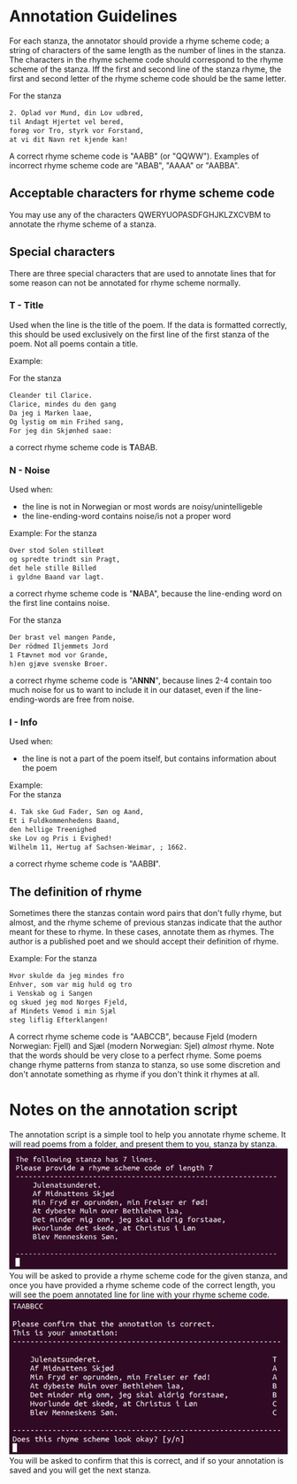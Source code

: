 # Annotation Guidelines

For each stanza, the annotator should provide a rhyme scheme code; a string of characters of the same length as the number of lines in the stanza.
The characters in the rhyme scheme code should correspond to the rhyme scheme of the stanza. 
Iff the first and second line of the stanza rhyme, the first and second letter of the rhyme scheme code should be the same letter.

For the stanza  
```
2. Oplad vor Mund, din Lov udbred,
til Andagt Hjertet vel bered,
forøg vor Tro, styrk vor Forstand,
at vi dit Navn ret kjende kan!
```
A correct rhyme scheme code is "AABB" (or "QQWW"). Examples of incorrect rhyme scheme code are "ABAB", "AAAA" or "AABBA". 

## Acceptable characters for rhyme scheme code
You may use any of the characters QWERYUOPASDFGHJKLZXCVBM to annotate the rhyme scheme of a stanza.  

## Special characters
There are three special characters that are used to annotate lines that for some reason can not be annotated for rhyme scheme normally.

### T - Title
Used when the line is the title of the poem. 
If the data is formatted correctly, this should be used exclusively on the first line of the first stanza of the poem. Not all poems contain a title.

Example:

For the stanza  
```
Cleander til Clarice.
Clarice, mindes du den gang
Da jeg i Marken laae,
Og lystig om min Frihed sang,
For jeg din Skjønhed saae:
```
a correct rhyme scheme code is **T**ABAB.


### N - Noise 
Used when:
* the line is not in Norwegian or most words are noisy/unintelligeble
* the line-ending-word contains noise/is not a proper word

Example: 
For the stanza 
```
Over stod Solen stilleøt
og spredte trindt sin Pragt,
det hele stille Billed
i gyldne Baand var lagt.
```
a correct rhyme scheme code is "**N**ABA", because the line-ending word on the first line contains noise.

For the stanza
```
Der brast vel mangen Pande,
Der rödmed Iljemmets Jord
1 Ftævnet mod vor Grande,
h)en gjæve svenske Broer.
```
a correct rhyme scheme code is "A**NNN**", because lines 2-4 contain too much noise for us to want to include it in our dataset, 
even if the line-ending-words are free from noise.

### I - Info
Used when:
* the line is not a part of the poem itself, but contains information about the poem

Example:  
For the stanza  
```
4. Tak ske Gud Fader, Søn og Aand,
Et i Fuldkommenhedens Baand,
den hellige Treenighed
ske Lov og Pris i Evighed!
Wilhelm 11, Hertug af Sachsen-Weimar, ; 1662.
```
a correct rhyme scheme code is "AABB**I**".

## The definition of rhyme
Sometimes there the stanzas contain word pairs that don't fully rhyme, but almost, and the rhyme scheme of previous stanzas indicate that the author meant for these to rhyme. In these cases, annotate them as rhymes. The author is a published poet and we should accept their definition of rhyme. 

Example:
For the stanza
```
Hvor skulde da jeg mindes fro
Enhver, som var mig huld og tro
i Venskab og i Sangen
og skued jeg mod Norges Fjeld,
af Mindets Vemod i min Sjæl
steg liflig Efterklangen!
```
A correct rhyme scheme code is "AABCCB", because Fjeld (modern Norwegian: Fjell) and Sjæl (modern Norwegian: Sjel) _almost_ rhyme. 
Note that the words should be very close to a perfect rhyme. Some poems change rhyme patterns from stanza to stanza, so use some discretion and don't annotate something as rhyme if you don't think it rhymes at all.

# Notes on the annotation script
The annotation script is a simple tool to help you annotate rhyme scheme. 
It will read poems from a folder, and present them to you, stanza by stanza.  
![sc_1](script_sc_1.png)  
You will be asked to provide a rhyme scheme code for the given stanza, and once you have provided a rhyme scheme code of the correct length, you will see the poem annotated line for line with your rhyme scheme code.  
![sc_2](script_sc_2.png)  
You will be asked to confirm that this is correct, and if so your annotation is saved and you will get the next stanza.

